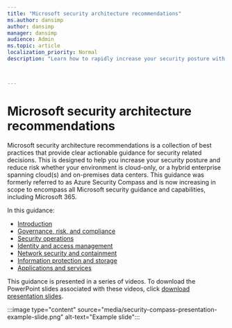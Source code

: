 ```yaml
---
title: "Microsoft security architecture recommendations"
ms.author: dansimp
author: dansimp
manager: dansimp
audience: Admin
ms.topic: article
localization_priority: Normal
description: "Learn how to rapidly increase your security posture with prescriptive security architecture recommendations."



---
```


# Microsoft security architecture recommendations


Microsoft security architecture recommendations is a collection of best practices that provide clear actionable guidance for security related decisions. This is designed to help you increase your security posture and reduce risk whether your environment is cloud-only, or a hybrid enterprise spanning cloud(s) and on-premises data centers. This guidance was formerly referred to as Azure Security Compass and is now increasing in scope to encompass all Microsoft security guidance and capabilities, including Microsoft 365. 

In this guidance:
- [Introduction](microsoft-security-compass-introduction.md)
- [Governance, risk, and compliance](governance-risk-compliance-videos-and-decks.md)
- [Security operations](security-operations-videos-and-decks.md)
- [Identity and access management](identity-videos-and-decks.md)
- [Network security and containment](network-containment-videos-and-decks.md)
- [Information protection and storage](information-protection-and-storage-videos-and-decks.md)
- [Applications and services](applications-and-cloud-services-videos-and-decks.md)

This guidance is presented in a series of videos. To download the PowerPoint slides associated with these videos, click [download presentation slides](https://docs.microsoft.com/microsoft-365/downloads/security-compass-presentation.pptx).

:::image type="content" source="media/security-compass-presentation-example-slide.png" alt-text="Example slide":::